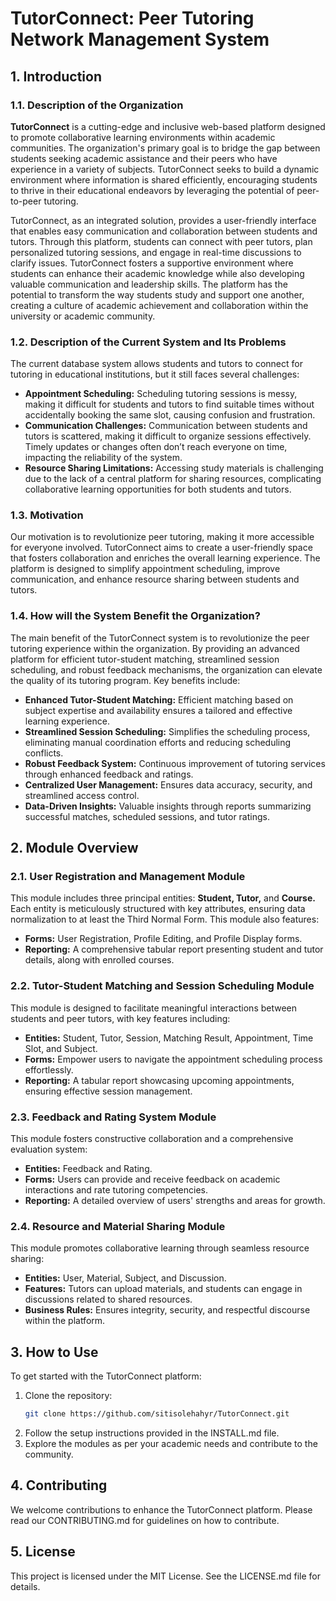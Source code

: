 # TutorConnect: Peer Tutoring Network Management System

## 1. Introduction

### 1.1. Description of the Organization
**TutorConnect** is a cutting-edge and inclusive web-based platform designed to promote collaborative learning environments within academic communities. The organization's primary goal is to bridge the gap between students seeking academic assistance and their peers who have experience in a variety of subjects. TutorConnect seeks to build a dynamic environment where information is shared efficiently, encouraging students to thrive in their educational endeavors by leveraging the potential of peer-to-peer tutoring.

TutorConnect, as an integrated solution, provides a user-friendly interface that enables easy communication and collaboration between students and tutors. Through this platform, students can connect with peer tutors, plan personalized tutoring sessions, and engage in real-time discussions to clarify issues. TutorConnect fosters a supportive environment where students can enhance their academic knowledge while also developing valuable communication and leadership skills. The platform has the potential to transform the way students study and support one another, creating a culture of academic achievement and collaboration within the university or academic community.

### 1.2. Description of the Current System and Its Problems
The current database system allows students and tutors to connect for tutoring in educational institutions, but it still faces several challenges:

- **Appointment Scheduling:** Scheduling tutoring sessions is messy, making it difficult for students and tutors to find suitable times without accidentally booking the same slot, causing confusion and frustration.
- **Communication Challenges:** Communication between students and tutors is scattered, making it difficult to organize sessions effectively. Timely updates or changes often don’t reach everyone on time, impacting the reliability of the system.
- **Resource Sharing Limitations:** Accessing study materials is challenging due to the lack of a central platform for sharing resources, complicating collaborative learning opportunities for both students and tutors.

### 1.3. Motivation
Our motivation is to revolutionize peer tutoring, making it more accessible for everyone involved. TutorConnect aims to create a user-friendly space that fosters collaboration and enriches the overall learning experience. The platform is designed to simplify appointment scheduling, improve communication, and enhance resource sharing between students and tutors.

### 1.4. How will the System Benefit the Organization?
The main benefit of the TutorConnect system is to revolutionize the peer tutoring experience within the organization. By providing an advanced platform for efficient tutor-student matching, streamlined session scheduling, and robust feedback mechanisms, the organization can elevate the quality of its tutoring program. Key benefits include:

- **Enhanced Tutor-Student Matching:** Efficient matching based on subject expertise and availability ensures a tailored and effective learning experience.
- **Streamlined Session Scheduling:** Simplifies the scheduling process, eliminating manual coordination efforts and reducing scheduling conflicts.
- **Robust Feedback System:** Continuous improvement of tutoring services through enhanced feedback and ratings.
- **Centralized User Management:** Ensures data accuracy, security, and streamlined access control.
- **Data-Driven Insights:** Valuable insights through reports summarizing successful matches, scheduled sessions, and tutor ratings.

## 2. Module Overview

### 2.1. User Registration and Management Module
This module includes three principal entities: **Student, Tutor,** and **Course.** Each entity is meticulously structured with key attributes, ensuring data normalization to at least the Third Normal Form. This module also features:

- **Forms:** User Registration, Profile Editing, and Profile Display forms.
- **Reporting:** A comprehensive tabular report presenting student and tutor details, along with enrolled courses.

### 2.2. Tutor-Student Matching and Session Scheduling Module
This module is designed to facilitate meaningful interactions between students and peer tutors, with key features including:

- **Entities:** Student, Tutor, Session, Matching Result, Appointment, Time Slot, and Subject.
- **Forms:** Empower users to navigate the appointment scheduling process effortlessly.
- **Reporting:** A tabular report showcasing upcoming appointments, ensuring effective session management.

### 2.3. Feedback and Rating System Module
This module fosters constructive collaboration and a comprehensive evaluation system:

- **Entities:** Feedback and Rating.
- **Forms:** Users can provide and receive feedback on academic interactions and rate tutoring competencies.
- **Reporting:** A detailed overview of users' strengths and areas for growth.

### 2.4. Resource and Material Sharing Module
This module promotes collaborative learning through seamless resource sharing:

- **Entities:** User, Material, Subject, and Discussion.
- **Features:** Tutors can upload materials, and students can engage in discussions related to shared resources.
- **Business Rules:** Ensures integrity, security, and respectful discourse within the platform.

## 3. How to Use
To get started with the TutorConnect platform:

1. Clone the repository:
   ```bash
   git clone https://github.com/sitisolehahyr/TutorConnect.git
2. Follow the setup instructions provided in the INSTALL.md file.
3. Explore the modules as per your academic needs and contribute to the community.

## 4. Contributing
We welcome contributions to enhance the TutorConnect platform. Please read our CONTRIBUTING.md for guidelines on how to contribute.

## 5. License
This project is licensed under the MIT License. See the LICENSE.md file for details.

